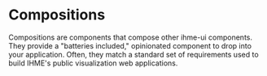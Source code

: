 Compositions
=====================================

Compositions are components that compose other ihme-ui components. They provide a "batteries included," opinionated component to drop into your application.
Often, they match a standard set of requirements used to build IHME's public visualization web applications.